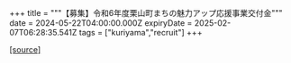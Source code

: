 +++
title = """【募集】令和6年度栗山町まちの魅力アップ応援事業交付金"""
date = 2024-05-22T04:00:00.000Z
expiryDate = 2025-02-07T06:28:35.541Z
tags = ["kuriyama","recruit"]
+++


[[source]](https://www.town.kuriyama.hokkaido.jp/soshiki/31/633.html)
